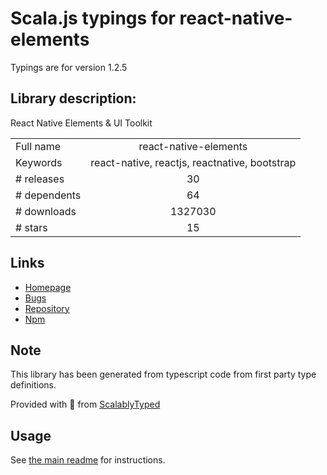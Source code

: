 
# Scala.js typings for react-native-elements

Typings are for version 1.2.5

## Library description:
React Native Elements & UI Toolkit

|                    |                 |
| ------------------ | :-------------: |
| Full name          | react-native-elements |
| Keywords           | react-native, reactjs, reactnative, bootstrap |
| # releases         | 30 |
| # dependents       | 64 |
| # downloads        | 1327030 |
| # stars            | 15 |

## Links
- [Homepage](https://react-native-training.github.io/react-native-elements/)
- [Bugs](https://github.com/react-native-training/react-native-elements/issues)
- [Repository](https://github.com/react-native-training/react-native-elements)
- [Npm](https://www.npmjs.com/package/react-native-elements)
    


## Note
This library has been generated from typescript code from first party type definitions.

Provided with :purple_heart: from [ScalablyTyped](https://github.com/oyvindberg/ScalablyTyped)

## Usage
See [the main readme](../../readme.md) for instructions.


